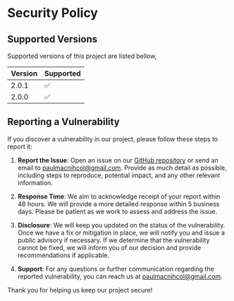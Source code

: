 # Security Policy

## Supported Versions

Supported versions of this project are listed bellow,

| Version | Supported          |
| ------- | ------------------ |
| 2.0.1   | :white_check_mark: |
| 2.0.0   | :white_check_mark: |


## Reporting a Vulnerability

If you discover a vulnerability in our project, please follow these steps to report it:

1. **Report the Issue**: Open an issue on our [GitHub repository](https://github.com/QATCH-Technologies/QATCH-ML) or send an email to [paulmacnihcol@gmail.com](paulmacnihcol@gmail.com). Provide as much detail as possible, including steps to reproduce, potential impact, and any other relevant information.

2. **Response Time**: We aim to acknowledge receipt of your report within 48 hours. We will provide a more detailed response within 5 business days. Please be patient as we work to assess and address the issue.

3. **Disclosure**: We will keep you updated on the status of the vulnerability. Once we have a fix or mitigation in place, we will notify you and issue a public advisory if necessary. If we determine that the vulnerability cannot be fixed, we will inform you of our decision and provide recommendations if applicable.

4. **Support**: For any questions or further communication regarding the reported vulnerability, you can reach us at [paulmacnihcol@gmail.com](paulmacnihcol@gmail.com).

Thank you for helping us keep our project secure!
